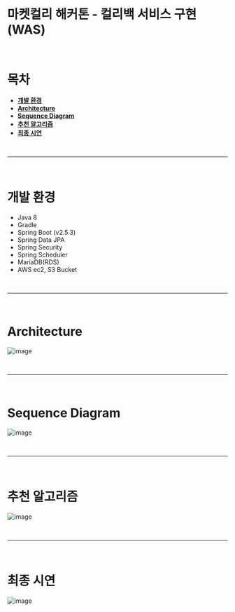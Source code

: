 # **마켓컬리 해커톤 - 컬리백 서비스 구현(WAS)**

<br>

# 목차
* **[개발 환경](#개발-환경)**
* **[Architecture](#Architecture)**
* **[Sequence Diagram](#Sequence-Diagram)**
* **[추천 알고리즘](#추천-알고리즘)**
* **[최종 시연](#최종-시연)**

<br><hr><br>

# 개발 환경
* Java 8
* Gradle
* Spring Boot (v2.5.3)
* Spring Data JPA
* Spring Security
* Spring Scheduler
* MariaDB(RDS)
* AWS ec2, S3 Bucket

<br><hr><br>

# Architecture
![image](https://user-images.githubusercontent.com/97106584/187214963-11cb4f00-81a0-45a5-b996-3654c2fea8a7.png)

<br><hr><br>

# Sequence Diagram
![image](https://user-images.githubusercontent.com/97106584/187216435-90ca0d5f-853d-4113-bdda-5b754d418231.png)

<br><hr><br>

# 추천 알고리즘
![image](https://user-images.githubusercontent.com/97106584/187217414-97d8e73a-8492-474c-a289-9a3c85cb3360.png)

<br><hr><br>

# 최종 시연
![image](https://user-images.githubusercontent.com/97106584/187216801-9ebcde19-8156-4986-8fac-09007d5bb6a0.png)
